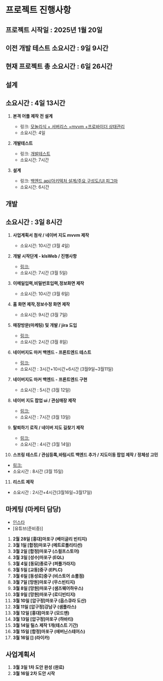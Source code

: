 # 프로젝트 진행사항

## 프로젝트 시작일 : 2025년 1월 20일 
## 이전 개발 테스트 소요시간 : 9일 9시간 
## 현재 프로젝트 총 소요시간 : 6일 26시간


## 설계
## 소요시간 : 4일 13시간
1. **본격 어플 제작 전 설계**
   - 링크: [모놀리식 + 서버리스 +mvvm +프로바이더 상태관리](https://game-chanda.tistory.com/195)
   - 소요시간: 4일

2. **개발테스트**
   - 링크: [개발테스트](https://game-chanda.tistory.com/196)
   - 소요시간: 7시간

3. **설계**
   - 링크: [백엔드 api/아키텍처 설계/주요 구성도/UI 피그마](https://game-chanda.tistory.com/197)
   - 소요시간: 6시간

   
## 개발
## 소요시간 : 3일 8시간
1. **사업계획서 첨삭 / 네이버 지도 mvvm 제작**
   - 소요시간: 10시간 (3월 4일)

2. **개발 시작단계 - kIsWeb / 진행사항**
   - [링크:](https://game-chanda.tistory.com/198)
   - 소요시간: 7시간 (3월 5일)

3. **이메일입력,비밀번호입력,정보화면 제작**
   - 소요시간: 10시간 (3월 6일)

4. **홈 화면 제작,정보수정 화면 제작**
   - 소요시간: 9시간 (3월 7일)

5. **매장방문(마케팅) 및 개발 / jira 도입**
   - [링크:](https://game-chanda.tistory.com/199)
   - 소요시간: 2시간 (3월 8일)

6. **네이버지도 마커 백엔드 - 프론트엔드 테스트**
   - [링크:](https://game-chanda.tistory.com/200)
   - 소요시간 : 3시간+10시간+6시간 (3월9일~3월11일)

7. **네이버지도 마커 백엔드 - 프론트엔드 구현**
   - 소요시간 : 5시간 (3월 12일)

8. **네이버 지도 팝업 ui / 관심매장 제작**
   - [링크:](https://game-chanda.tistory.com/201)
   - 소요시간 : 7시간 (3월 13일)

9. **탈퇴하기 로직 / 네이버 지도 길찾기 제작**
   - [링크:](https://game-chanda.tistory.com/202)
   - 소요시간 : 4시간 (3월 14일)

10. **스프링 테스트 / 관심등록,바텀시트 백엔드 추가 / 지도이동 팝업 제작 / 정체성 고민**
   - [링크:](https://game-chanda.tistory.com/203)
   - 소요시간 : 8시간 (3월 15일)

11. **리스트 제작**
   - 소요시간 : 2시간+4시간(3월16일~3월17일)


## 마케팅 (마케터 담당)
- [인스타](https://www.instagram.com/modir_club/)
- [유튜브(준비중)]
1. **2월 28일 [홍대]마포구   (베이글리 빈티지)**
2. **3월 1일  [합정]마포구   (메트로폴리티션)**
3. **3월 2일  [합정]마포구   (스컬프스토어)**
4. **3월 3일  [성수]마포구   (EQL)**
5. **3월 4일  [동묘]종로구   (퍼플가라지)**
6. **3월 5일  [교동]중구     (EPLC)**
7. **3월 6일  [동성로]중구   (비스토어 쇼룸점)**
8. **3월 7일  [망원]마포구   (무스빈티지)**
9. **3월 8일  [망원]마포구   (샘즈웨어하우스)**
10. **3월 9일 [망원]마포구   (로디빈티지)**
11. **3월 10일 [압구정]마포구 (옵스큐라 도산)**
12. **3월 11일 [압구정]강남구 (샘플라스)**
13. **3월 12일 [홍대]마포구 (모드맨)**
14. **3월 13일 [압구정]마포구 (하바티)**
15. **3월 14일 릴스 제작 1개(테스트 기간)**
16. **3월 15일 [합정]마포구  (에버닌스테어스)**
17. **3월 16일 [] (라이카)**


## 사업계획서
1. **3월 3일 1차 도안 완성 (완료)**
2. **3월 16일 2차 도안 시작**

